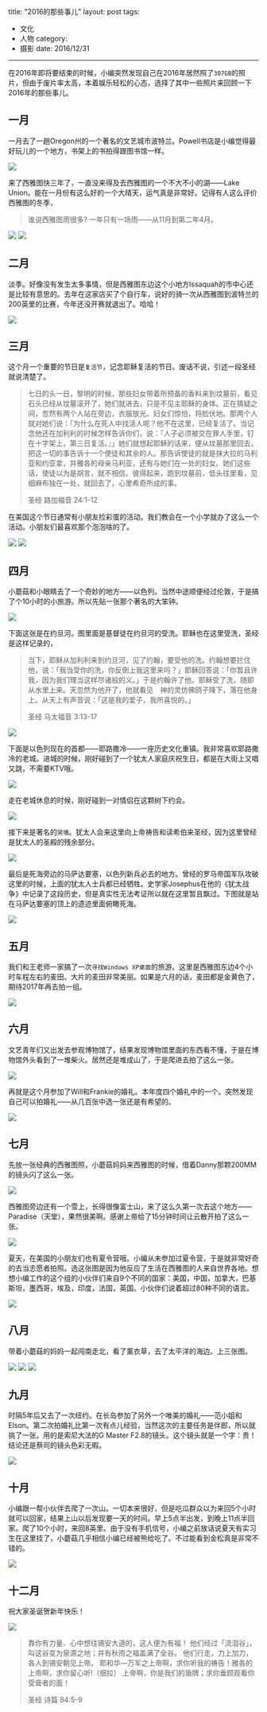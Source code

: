 title: "2016的那些事儿"
layout: post
tags:
  - 文化
  - 人物
category:
  - 摄影
date: 2016/12/31
---

在2016年即将要结束的时候，小编突然发现自己在2016年居然照了`307GB`的照片，但由于废片率太高，本着娱乐轻松的心态，选择了其中一些照片来回顾一下2016年的那些事儿。

## 一月

一月去了一趟Oregon州的一个著名的文艺城市波特兰。Powell书店是小编觉得最好玩儿的一个地方，书架上的书拍得跟图书馆一样。

![](https://jilongliao.azureedge.net/images/zh/best-of-2016/DSC00487.jpg)

<!-- more -->

来了西雅图快三年了，一直没来得及去西雅图的一个不大不小的湖——Lake Union。能在一月份有这么好的一个大晴天，运气真是非常好。记得有人这么评价西雅图的冬季，

> 谁说西雅图雨很多? 一年只有一场雨——从11月到第二年4月。

![](https://jilongliao.azureedge.net/images/zh/best-of-2016/DSC09829.jpg)
![](https://jilongliao.azureedge.net/images/zh/best-of-2016/DSC09840.jpg)

## 二月

淡季。好像没有发生太多事情，但是西雅图东边这个小地方Issaquah的市中心还是比较有意思的。去年在这家店买了个自行车，说好的骑一次从西雅图到波特兰的200英里的比赛，今年还没开赛就退出了。哈哈！

![](https://jilongliao.azureedge.net/images/zh/best-of-2016/DSC01034.jpg)

## 三月

这个月一个重要的节日是`复活节`，记念耶稣复活的节日。废话不说，引述一段圣经就说清楚了。

> 七日的头一日，黎明的时候，那些妇女带着所预备的香料来到坟墓前，看见石头已经从坟墓滚开了，她们就进去，只是不见主耶稣的身体。正在猜疑之间，忽然有两个人站在旁边，衣服放光。妇女们惊怕，将脸伏地。那两个人就对她们说：「为什么在死人中找活人呢？他不在这里，已经复活了。当记念他还在加利利的时候怎样告诉你们，说：『人子必须被交在罪人手里，钉在十字架上，第三日复活。』」她们就想起耶稣的话来，便从坟墓那里回去，把这一切的事告诉十一个使徒和其余的人。那告诉使徒的就是抹大拉的马利亚和约亚拿，并雅各的母亲马利亚，还有与她们在一处的妇女。她们这些话，使徒以为是胡言，就不相信。彼得起来，跑到坟墓前，低头往里看，见细麻布独在一处，就回去了，心里希奇所成的事。
>
> 圣经 路加福音 24:1-12

在美国这个节日通常有小朋友捡彩蛋的活动。我们教会在一个小学就办了这么一个活动。小朋友们最喜欢那个泡泡啥的了。

![](https://jilongliao.azureedge.net/images/zh/best-of-2016/DSC02176.jpg)
![](https://jilongliao.azureedge.net/images/zh/best-of-2016/DSC02409.jpg)

## 四月

小蘑菇和小眼睛去了一个奇妙的地方——以色列。当然中途顺便经过伦敦，于是搞了个10小时的小旅游。所以先贴一张那个著名的大笨钟。

![](https://jilongliao.azureedge.net/images/zh/best-of-2016/DSC00281.jpg)

下面这张是在约旦河。图里面是基督徒在约旦河的受洗。耶稣也在这里受洗，圣经是这样记录的，

> 当下，耶稣从加利利来到约旦河，见了约翰，要受他的洗。约翰想要拦住他，说：「我当受你的洗，你反倒上我这里来吗？」耶稣回答说：「你暂且许我，因为我们理当这样尽诸般的义。」于是约翰许了他。耶稣受了洗，随即从水里上来。天忽然为他开了，他就看见　神的灵仿佛鸽子降下，落在他身上。从天上有声音说：「这是我的爱子，我所喜悦的。」
>
> 圣经 马太福音 3:13-17

![](https://jilongliao.azureedge.net/images/zh/best-of-2016/DSC03391.jpg)

下面是以色列现在的首都——耶路撒冷——一座历史文化重镇。我非常喜欢耶路撒冷的老城。进城的时候，刚好碰到了一个犹太人家庭庆祝生日，都是在大街上又唱又跳，不需要KTV哦。

![](https://jilongliao.azureedge.net/images/zh/best-of-2016/DSC03784.jpg)

走在老城休息的时候，刚好碰到一对情侣在这颗树下约会。

![](https://jilongliao.azureedge.net/images/zh/best-of-2016/DSC03828.jpg)

接下来是著名的`哭墙`。犹太人会来这里向上帝祷告和读希伯来圣经，因为这里曾经是犹太人的圣殿的残余部分。

![](https://jilongliao.azureedge.net/images/zh/best-of-2016/DSC03843.jpg)

最后是死海旁边的马萨达要塞，以色列新兵必去的地方。曾经的罗马帝国军队攻破这里的时候，上面的犹太人士兵都已经牺牲。史学家Josephus在他的《犹太战争》中记录了这段历史，但是真实性无法考证所以就在这里暂且飘过。下图就是站在马萨达要塞的顶上的遗迹里面俯瞰死海。

![](https://jilongliao.azureedge.net/images/zh/best-of-2016/DSC04183.jpg)

## 五月

我们和王老师一家搞了一次`寻找Windows XP桌面`的旅游。这里是西雅图东边4个小时车程左右的麦田。大片的麦田非常美丽。如果是六月的话，麦田都是金黄色了，期待2017年再去拍一组。

![](https://jilongliao.azureedge.net/images/zh/best-of-2016/DSC04970.jpg)

## 六月

文艺青年们又出发去参观博物馆了，结果发现博物馆里面的东西看不懂，于是在博物馆外头看到了一堆柴火。居然还是堆成山了，于是爬进去拍了这么一张。

![](https://jilongliao.azureedge.net/images/zh/best-of-2016/DSC05763.jpg)

再就是这个月参加了Will和Frankie的婚礼。本年度四个婚礼中的一个。突然发现自己可以拍婚礼——从几百张中选一张还是有希望的。

![](https://jilongliao.azureedge.net/images/zh/best-of-2016/DSC06058.jpg)

## 七月

先放一张经典的西雅图照，小蘑菇妈妈来西雅图的时候，借着Danny那颗200MM的镜头闪了这么一张。

![](https://jilongliao.azureedge.net/images/zh/best-of-2016/DSC06298.jpg)

西雅图旁边还有一个雪上，长得很像富士山，来了这么久第一次去这个地方——Paradise（天堂），果然很美啊。感谢上帝给了15分钟时间让云散开拍了这么一张。

![](https://jilongliao.azureedge.net/images/zh/best-of-2016/DSC06581.jpg)

夏天，在美国的小朋友们也有夏令营哦。小编从未参加过夏令营，于是就非常好奇的去当志愿者拍照。选这张图是因为他反应了生活在西雅图的人来自世界各地。想想小编工作的这个组的小伙伴们来自9个不同的国家：美国，中国，加拿大，巴基斯坦，墨西哥，埃及，印度，法国，英国。小伙伴们说着超过80种不同的语言。

![](https://jilongliao.azureedge.net/images/zh/best-of-2016/DSC06946.jpg)

## 八月

带着小蘑菇的妈妈一起闯南走北，看了薰衣草，去了太平洋的海边。上三张图。

![](https://jilongliao.azureedge.net/images/zh/best-of-2016/DSC06724.jpg)
![](https://jilongliao.azureedge.net/images/zh/best-of-2016/DSC06889.jpg)
![](https://jilongliao.azureedge.net/images/zh/best-of-2016/DSC06924.jpg)

## 九月

时隔5年后又去了一次纽约。在长岛参加了另外一个唯美的婚礼——范小姐和Elson。第二次拍婚礼比第一次有点儿经验，当然这次的主要任务是伴郎，所以就挑了一张。用的是索尼大法的G Master F2.8的镜头。这个镜头就是一个字：贵！结论还是蔡司的镜头色彩无暇。

![](https://jilongliao.azureedge.net/images/zh/best-of-2016/IMG08328.jpg)

## 十月

小编跟一帮小伙伴去爬了一次山。一切本来很好，但是吃瓜群众以为来回5个小时就可以回家，结果上山以后发现要一天的时间。早上5点半出发，到晚上11点半回家。爬了10个小时，来回8英里。由于没有手机信号，小编之前放话说夏天有实习生在这里挂了，小蘑菇几乎相信小编已经被熊给吃了。不过能看到金松真是非常不错的。

![](https://jilongliao.azureedge.net/images/zh/best-of-2016/IMG08692.jpg)

## 十二月

祝大家圣诞贺新年快乐！

![](https://jilongliao.azureedge.net/images/zh/best-of-2016/DSC07218.jpg)

> 靠你有力量、心中想往锡安大道的，这人便为有福！
> 他们经过「流泪谷」，叫这谷变为泉源之地；并有秋雨之福盖满了全谷。
> 他们行走，力上加力，各人到锡安朝见上帝。
> 耶和华—万军之上帝啊，求你听我的祷告！雅各的上帝啊，求你留心听!（细拉）
> 上帝啊，你是我们的盾牌；求你垂顾观看你受膏者的面！
>
> 圣经 诗篇 84:5-9